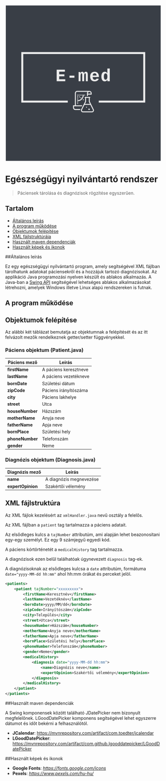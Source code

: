 <p align="center">
    <img alt="logo" src="./src/main/resources/logo.png" height="500px">
</p>

# Egészségügyi nyilvántartó rendszer

> Páciensek tárolása és diagnózisok rögzítése egyszerűen.

## Tartalom

* [Általános leírás]()
* [A program működése]()
* [Objektumok felépítése]()
* [XML fájlstruktúrája]()
* [Használt maven dependenciák]()
* [Használt képek és ikonok]()

##Általános leírás

Ez egy egészségügyi nyilvántartó program, amely segítségével XML fájlban tárolhatunk adatokat páciensekről és a hozzájuk tartozó diagnózisokat.
Az applikáció Java programozási nyelven készült és ablakos alkalmazás.
A Java-ban a [Swing API](https://en.wikipedia.org/wiki/Swing_(Java)) segítségével lehetséges ablakos alkalmazásokat létrehozni, amelyek Windows illetve Linux alapú rendszereken is futnak.

## A program működése



## Objektumok felépítése

Az alábbi két táblázat bemutatja az objektumnak a felépítését és az itt felvázolt mezők rendelkeznek getter/setter függvényekkel.

### Páciens objektum (Patient.java)
| Páciens mező    | Leírás                |
|-----------------|-----------------------|
| **firstName**   | A páciens keresztneve |
| **lastName**    | A páciens vezetékneve |
| **bornDate**    | Születési dátum       |
| **zipCode**     | Páciens irányítószáma |
| **city**        | Páciens lakhelye      |
| **street**      | Utca                  |
| **houseNumber** | Házszám               |
| **motherName**  | Anyja neve            |
| **fatherName**  | Apja neve             |
| **bornPlace**   | Születési hely        |
| **phoneNumber** | Telefonszám           |
| **gender**      | Neme                  |

### Diagnózis objektum (Diagnosis.java)

| Diagnózis mező    | Leírás                  |
|-------------------|-------------------------|
| **name**          | A diagnózis megnevezése |
| **expertOpinion** | Szakértői vélemény      |

## XML fájlstruktúra

Az XML fájlok kezelésért az `xmlHandler.java` nevű osztály a felelős.

Az XML fájlban a `patient` tag tartalmazza a páciens adatait.

Az elsődleges kulcs a `tajNumber` attributúm, ami alapján lehet beazonosítani egy-egy személyt. Ez egy 9 számjegyű egyedi kód.

A páciens kórtörténetét a `medicalHistory` tag tartalmazza.

A diagnózisok ezen belűl találhatóak úgynevezett `diagnosis` tag-ek.

A diagnózisoknak az elsődleges kulcsa a `date` attributúm, formátuma `date="yyyy-MM-dd hh:mm"` ahol hh:mm órákat és perceket jelöl.

```xml
<patients>
    <patient tajNumber="xxxxxxxxx">
        <firstName>Keresztnév</firstName>
        <lastName>Vezetéknév</lastName>
        <bornDate>yyyy/MM/dd</bornDate>
        <zipCode>Irányítószám</zipCode>
        <city>Település</city>
        <street>Utca</street>
        <houseNumber>Házszám</houseNumber>
        <motherName>Anyja neve</motherName>
        <fatherName>Apja neve</fatherName>
        <bornPlace>Születési hely</bornPlace>
        <phoneNumber>Telefonszám</phoneNumber>
        <gender>Neme</gender>
        <medicalHistory>
            <diagnosis date="yyyy-MM-dd hh:mm">
                <name>Diagnózis neve</name>
                <expertOpinion>Szakértői vélemény</expertOpinion>
            </diagnosis>
        </medicalHistory>
    </patient>
</patients>
```

##Használt maven dependenciák

A Swing komponensek között található JDatePicker nem bizonyult megfelelőnek.
LGoodDatePicker komponens segítségével lehet egyszerre dátumot és időt bekérni a felhasználótól.

* **JCalendar**: https://mvnrepository.com/artifact/com.toedter/jcalendar
* **LGoodDatePicker**: https://mvnrepository.com/artifact/com.github.lgooddatepicker/LGoodDatePicker

##Használt képek és ikonok

* **Google Fonts**: *https://fonts.google.com/icons*
* **Pexels**: *https://www.pexels.com/hu-hu/*